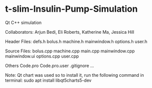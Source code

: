 # t-slim-Insulin-Pump-Simulation

Qt C++ simulation

Collaborators: Arjun Bedi, Eli Roberts, Katherine Ma, Jessica Hill

Header Files:
defs.h
bolus.h
machine.h
mainwindow.h
options.h
user.h

Source Files:
bolus.cpp
machine.cpp
main.cpp
mainwindow.cpp
mainwindow.ui
options.cpp
user.cpp

Others
Code.pro
Code.pro.user
.gitignore
...

Note: Qt chart was used so to install it, run the following command in terminal:
sudo apt install libqt5charts5-dev
